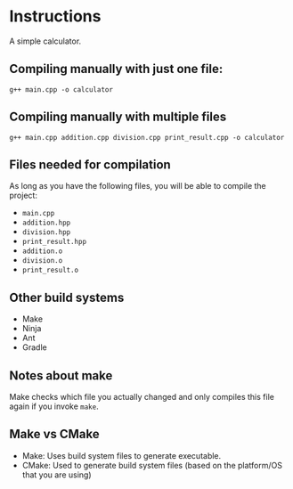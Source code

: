# Instructions

A simple calculator.

## Compiling manually with just one file: 

```g++ main.cpp -o calculator```

## Compiling manually with multiple files

```g++ main.cpp addition.cpp division.cpp print_result.cpp -o calculator```

## Files needed for compilation

As long as you have the following files, you will be able to compile the project:

- ```main.cpp```
- ```addition.hpp```
- ```division.hpp```
- ```print_result.hpp```
- ```addition.o```
- ```division.o```
- ```print_result.o```

## Other build systems

- Make
- Ninja
- Ant
- Gradle

## Notes about make

Make checks which file you actually changed and only compiles this file again if you invoke ```make```.

## Make vs CMake

- Make: Uses build system files to generate executable.
- CMake: Used to generate build system files (based on the platform/OS that you are using)